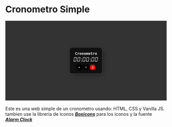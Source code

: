 # Cronometro Simple

![](./Screenshot.png)

Este es una web simple de un cronometro usando: HTML, CSS y Vanilla JS. tambien use la libreria de iconos [***Boxicons***](boxicons.com/) para los iconos y la fuente [***Alarm Clock***](https://www.dafont.com/alarm-clock.font)